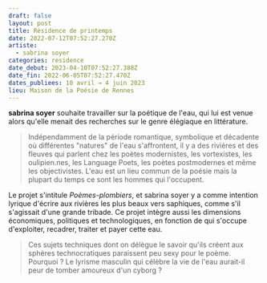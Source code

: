 ```yaml
---
draft: false
layout: post
title: Résidence de printemps
date: 2022-07-12T07:52:27.270Z
artiste:
  - sabrina soyer
categories: residence
date_debut: 2023-04-10T07:52:27.388Z
date_fin: 2022-06-05T07:52:27.470Z
dates_publiees: 10 avril → 4 juin 2023
lieu: Maison de la Poésie de Rennes
---
```

**sabrina soyer** souhaite travailler sur la poétique de l'eau, qui lui est venue alors qu'elle menait des recherches sur le genre élégiaque en littérature.

> Indépendamment de la période romantique, symbolique et décadente où différentes "natures" de l'eau s'affrontent, il y a des rivières et des fleuves qui parlent chez les poètes modernistes, les vortexistes, les oulipien.nes, les Language Poets, les poètes postmodernes et même les objectivistes. L'eau est un lieu commun de la poésie mais la plupart du temps ce sont les hommes qui l'occupent.

Le projet s'intitule *Poèmes-plombiers*, et sabrina soyer y a comme intention lyrique d'écrire aux rivières les plus beaux vers saphiques, comme s'il s'agissait d'une grande tribade. Ce projet intègre aussi les dimensions économiques, politiques et technologiques, en fonction de qui s'occupe d'exploiter, recadrer, traiter et payer cette eau.

> Ces sujets techniques dont on délègue le savoir qu'ils créent aux sphères technocratiques paraissent peu sexy pour le poème. Pourquoi ? Le lyrisme masculin qui célèbre la vie de l'eau aurait-il peur de tomber amoureux d'un cyborg ?